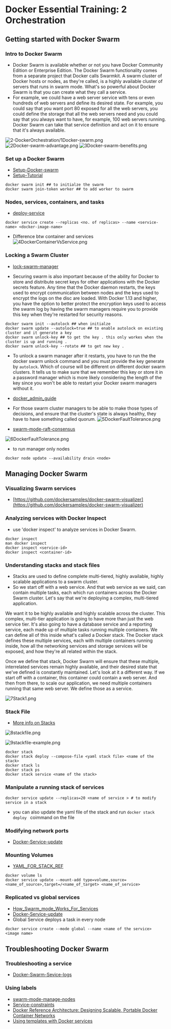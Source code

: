 # Docker Essential Training: 2 Orchestration

## Getting started with Docker Swarm
### Intro to Docker Swarm
* Docker Swarm is available whether or not you have Docker Community Edition or Enterprise Edition. The Docker Swarm functionality comes from a separate project that Docker calls Swarmkit. A swarm cluster of Docker hosts or nodes, as they're called, is a highly available cluster of servers that runs in swarm mode. What's so powerful about Docker Swarm is that you can create what they call a service.
* For example, we could have a web server service with tens or even hundreds of web servers and define its desired state. For example, you could say that you want port 80 exposed for all the web servers, you could define the storage that all the web servers need and you could say that you always want to have, for example, 100 web servers running. Docker Swarm can take that service definition and act on it to ensure that it's always available.

![2-DockerOrchestration/1Docker-swarm.png](2-DockerOrchestration/1Docker-swarm.png)
![2Docker-swarm-advantage.png](2-DockerOrchestration/2Docker-swarm-advantage.png)
![3Docker-swarm-benefits.png](2-DockerOrchestration/3Docker-swarm-benefits.png)

### Set up a Docker Swarm
* [Setup-Docker-swarm](https://docs.docker.com/engine/swarm/)
* [Setup-Tutorial](https://docs.docker.com/engine/swarm/swarm-tutorial/create-swarm/)
```shell
docker swarm init ## to initialze the swarm
docker swarm join-token worker ## to add worker to swarm
```

### Nodes, services, containers, and tasks
* [deploy-service](https://docs.docker.com/engine/swarm/swarm-tutorial/create-swarm/deply-service)
```shell
docker service create --replicas <no. of replicas> --name <service-name> <docker-image-name>
```
* Difference btw container and services
![4DockerContainerVsService.png](2-DockerOrchestration/4DockerContainerVsService.png)

### Locking a Swarm Cluster

* [lock-swarm-manager](https://docs.docker.com/engine/swarm/swarm_manager_locking/)

* Securing swarm is also important because of the ability for Docker to store and distribute secret keys for other applications with the Docker secrets feature. Any time that the Docker daemon restarts, the keys used to encrypt communication between nodes and the keys used to encrypt the logs on the disc are loaded. With Docker 1.13 and higher, you have the option to better protect the encryption keys used to access the swarm log by having the swarm managers require you to provide this key when they're restarted for security reasons.
```shell
docker swarm init --autolock ## when initialze
docker swarm update --autolock=true ## to enable autolock on existing cluster and it generate a key
docker swarm unlock-key ## to get the key . this only workes when the cluster is up and running . 
docker swarm unlock-key --rotate ## to get new key . 
```
* To unlock a swarm manager after it restarts, you have to run the the docker swarm unlock command and you must provide the key generate by `autolock`. Which of course will be different on different docker swarm clusters. It tells us to make sure that we remember this key or store it in a password manager which is more likely considering the length of the key since you won't be able to restart your Docker swarm managers without it.
* [docker_admin_guide](https://docs.docker.com/engine/swarm/admin_guide/)
* For those swarm cluster managers to be able to make those types of decisions, and ensure that the cluster's state is always healthy, they have to have something called quorum.
![5DockerFaultTolerance.png](2-DockerOrchestration/5DockerFaultTolerance.png)

* [swarm-mode-raft-consensus](https://docs.docker.com/engine/swarm/raft/)

![6DockerFaultTolerance.png](2-DockerOrchestration/6DockerFaultTolerance-2.png)

* to run manager only nodes
```shell
docker node update --availability drain <node>
```

## Managing Docker Swarm

###  Visualizing Swarm services
* [https://github.com/dockersamples/docker-swarm-visualizer](https://github.com/dockersamples/docker-swarm-visualizer)

### Analyzing services with Docker Inspect
* use 'docker inspect' to analyze services in Docker Swarm.
```shell
docker inspect
man docker inspect
docker inspect <service-id>
docker inspect <container-id>
```

### Understanding stacks and stack files
* Stacks are used to define complete multi-tiered, highly available, highly scalable applications to a swarm cluster.
*  So we start off with a web service. And that web service as we said, can contain multiple tasks, each which run containers across the Docker Swarm cluster. Let's say that we're deploying a complex, multi-tiered application.

We want it to be highly available and highly scalable across the cluster. This complex, multi-tier application is going to have more than just the web service tier. It's also going to have a database service and a reporting service, each made up of multiple tasks running multiple containers. We can define all of this inside what's called a Docker stack. The Docker stack defines these multiple services, each with multiple containers running inside, how all the networking services and storage services will be exposed, and how they're all related within the stack.

Once we define that stack, Docker Swarm will ensure that these multiple, interrelated services remain highly available, and their desired state that we've defined is constantly maintained. Let's look at it a different way. If we start off with a container, this container could contain a web server. And then from there, to scale our application, we need multiple containers running that same web server. We define those as a service.

![7Stack1.png](2-DockerOrchestration/7Stack1.png)

### Stack File
* [More info on Stacks](https://docs.docker.com/get-started/part5/) 

![8stackfile.png](2-DockerOrchestration/8stackfile.png)

![9stackfile-example.png](2-DockerOrchestration/9stackfile-example.png)

```shell
docker stack
docker stack deploy --compose-file <yaml stack file> <name of the stack>
docker stack ls
docker stack ps
docker stack service <name of the stack>
```
### Manipulate a running stack of services
```shell
docker service update --replicas=20 <name of service > # to modify service in a stack
```
* you can also update the yaml file of the stack and run `docker stack deploy ` coimmand on the file

### Modifying network ports
* [Docker-Service-update](https://docs.docker.com/engine/reference/commandline/service_update/)

### Mounting Volumes
* [YAML_FOR_STACK_REF](https://docs.docker.com/docker-cloud/apps/stack-yaml-reference/)

```shell
docker volume ls
docker service update --mount-add type=volume,source=<name_of_source>,target=/<name_of_target> <name_of_service>
```

### Replicated vs global services
* [How_Swarm_mode_Works_For_Services](https://docs.docker.com/engine/swarm/how-swarm-mode-works/services/)
* [Docker-Service-update](https://docs.docker.com/engine/reference/commandline/service_create/)
* Global Service deploys a task in every node
```shell
docker service create --mode global --name <name of the service> <image name>
```

## Troubleshooting Docker Swarm
### Troubleshooting a service

* [Docker-Swarm-Sevice-logs](https://docs.docker.com/engine/reference/commandline/service_logs/)


### Using labels
* [swarm-mode-manage-nodes](https://docs.docker.com/engine/swarm/manage-nodes/)
* [Service-constraints](https://docs.docker.com/engine/reference/commandline/service_create/#specify-service-constraints---constraint)
* [Docker Reference Architecture: Designing Scalable, Portable Docker Container Networks](https://success.docker.com/article/networking)
* [Using templates with Docker services](https://docs.docker.com/engine/reference/commandline/service_create/#create-services-using-templates)

